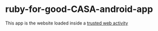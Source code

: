 # ruby-for-good-CASA-android-app

This app is the website loaded inside a [trusted web activity](https://developer.chrome.com/docs/android/trusted-web-activity/overview/)
